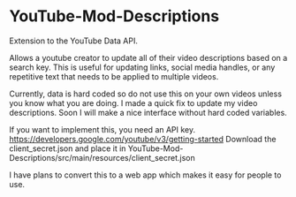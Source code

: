 # YouTube-Mod-Descriptions
Extension to the YouTube Data API. 

Allows a youtube creator to update all of their video descriptions based on a search key. 
This is useful for updating links, social media handles, or any repetitive text that needs to be applied to multiple videos.

Currently, data is hard coded so do not use this on your own videos unless you know what you are doing. I made a quick
fix to update my video descriptions. Soon I will make a nice interface without hard coded variables.

If you want to implement this, you need an API key. https://developers.google.com/youtube/v3/getting-started
Download the client_secret.json and place it in YouTube-Mod-Descriptions/src/main/resources/client_secret.json

I have plans to convert this to a web app which makes it easy for people to use.
